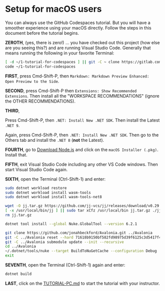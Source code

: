 # Setup for macOS users

You can always use the GitHub Codespaces tutorial. But you will have a smoother experience using your macOS directly. Follow the steps in this document before the tutorial begins.

**ZEROTH**, (yes, there is zero!) ... you have checked out this project (how else are you seeing this?) and are running Visual Studio Code. Generally that means running the following in your favorite Terminal:

```sh
[ -d ~/1-tutorial-for-codespaces ] || git -C ~ clone https://gitlab.com/dkml/education/ui-series/2025a/1-tutorial-for-codespaces.git
code ~/1-tutorial-for-codespaces
```

**FIRST**, press Cmd-Shift-P, then `Markdown: Markdown Preview Enhanced: Open Preview to the Side`.

**SECOND**, press Cmd-Shift-P then `Extensions: Show Recommended Extensions`. Then install all the "WORKSPACE RECOMMENDATIONS" (ignore the OTHER RECOMMENDATIONS).

**THIRD**,

Press Cmd-Shift-P, then `.NET: Install New .NET SDK`. Then install the Latest `.NET 9`.

Again, press Cmd-Shift-P, then `.NET: Install New .NET SDK`. Then go to the Others tab and install the `.NET 8` (**not** the Latest).

**FOURTH**, go to [Download Node.js](https://nodejs.org/en/download) and click on the `macOS Installer (.pkg)`. Install that.

**FIFTH**, exit Visual Studio Code including any other VS Code windows. Then start Visual Studio Code again.

**SIXTH**, open the Terminal (Ctrl-Shift-1) and enter:

```sh
sudo dotnet workload restore
sudo dotnet workload install wasm-tools
sudo dotnet workload install wasm-tools-net8

wget -O jj.tar.gz https://github.com/jj-vcs/jj/releases/download/v0.29.0/jj-v0.29.0-aarch64-apple-darwin.tar.gz
[ -x /usr/local/bin/jj ] || sudo tar xCfz /usr/local/bin jj.tar.gz ./jj
rm jj.tar.gz

dotnet tool install --global Nuke.GlobalTool --version 6.2.1

git clone https://github.com/jonahbeckford/Avalonia.git ../Avalonia
git -C ../Avalonia reset --hard 71618b9150bf582fd98975d39f6125c3d5417f45
git -C ../Avalonia submodule update --init --recursive
cd ../Avalonia
~/.dotnet/tools/nuke --target BuildToNuGetCache --configuration Debug
exit
```

**SEVENTH**, open the Terminal (Ctrl-Shift-1) again and enter:

```sh
dotnet build
```

**LAST**, click on the [TUTORIAL-PC.md](TUTORIAL-PC.md) to start the tutorial with your instructor.
